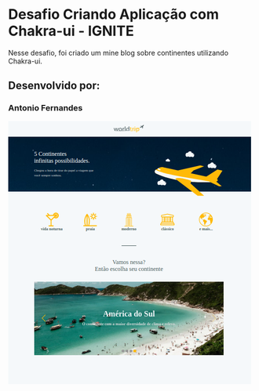 # Desafio Criando Aplicação com Chakra-ui - IGNITE

Nesse desafio, foi criado um mine blog sobre continentes utilizando Chakra-ui.

## Desenvolvido por:

### Antonio Fernandes

![](/src/assets/word-trip.png)

